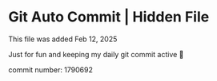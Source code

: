 # Git Auto Commit | Hidden File

This file was added Feb 12, 2025

Just for fun and keeping my daily git commit active 🤪

commit number: 1790692
